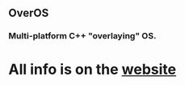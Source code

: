 ## OverOS
### Multi-platform C++ "overlaying" OS. 

# All info is on the [ website ](https://sykeben.github.io/overos)
